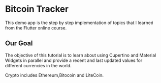 
# Bitcoin Tracker

This demo app is the step by step implementation of topics that I learned from the Flutter online course.

## Our Goal

The objective of this tutorial is to learn about using Cupertino and Material Widgets in parallel and provide a recent and last updated values for different currencies in the world.

Crypto includes Ethereum,Bitocoin and LiteCoin.
